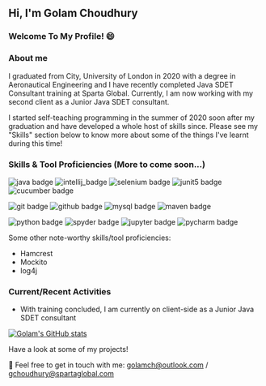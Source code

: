 ## Hi, I'm Golam Choudhury
### Welcome To My Profile! 😄

### About me
I graduated from City, University of London in 2020 with a degree in Aeronautical Engineering and I have recently completed Java SDET Consultant training at Sparta Global. Currently, I am now working with my second client as a Junior Java SDET consultant. 

I started self-teaching programming in the summer of 2020 soon after my graduation and have developed a whole host of skills since. Please see my "Skills" section below to know more about some of the things I've learnt during this time!

### Skills & Tool Proficiencies (More to come soon...)
![java badge](https://img.shields.io/badge/-Java-007396?style=for-the-badge&logo=java&logoColor=fff)
![intellij_badge](https://img.shields.io/badge/-IntelliJ%20IDEA-000000?style=for-the-badge&logo=intellij%20idea&logoColor=fff)
![selenium badge](https://img.shields.io/badge/-Selenium-43B02A?style=for-the-badge&logo=selenium&logoColor=fff)
![junit5 badge](https://img.shields.io/badge/-JUnit%205-25A162?style=for-the-badge&logo=junit5&logoColor=fff)
![cucumber badge](https://img.shields.io/badge/-Cucumber-23D96C?style=for-the-badge&logo=cucumber&logoColor=fff)

![git badge](https://img.shields.io/badge/-Git-F05032?style=for-the-badge&logo=git&logoColor=fff)
![github badge](https://img.shields.io/badge/-GitHub-9400D3?style=for-the-badge&logo=github&logoColor=fff)
![mysql badge](https://img.shields.io/badge/-MySQL-4479A1?style=for-the-badge&logo=mysql&logoColor=fff)
![maven badge](https://img.shields.io/badge/-Maven-C71A36?style=for-the-badge&logo=apache%20maven&logoColor=fff)

![python badge](https://img.shields.io/badge/-Python%203-3776AB?style=for-the-badge&logo=python&logoColor=fff)
![spyder badge](https://img.shields.io/badge/-Spyder%20IDE-FF0000?style=for-the-badge&logo=spyder%20ide&logoColor=fff)
![jupyter badge](https://img.shields.io/badge/-Jupyter%20Notebook-F37626?style=for-the-badge&logo=jupyter&logoColor=fff)
![pycharm badge](https://img.shields.io/badge/-PyCharm-000000?style=for-the-badge&logo=pycharm&logoColor=fff)

Some other note-worthy skills/tool proficiencies:
- Hamcrest
- Mockito
- log4j

### Current/Recent Activities
- With training concluded, I am currently on client-side as a Junior Java SDET consultant

[![Golam's GitHub stats](https://github-readme-stats.vercel.app/api?username=GolamCh&show_icons=true&theme=maroongold)](https://github.com/anuraghazra/github-readme-stats)



Have a look at some of my projects! 

📧 Feel free to get in touch with me: golamch@outlook.com / gchoudhury@spartaglobal.com
